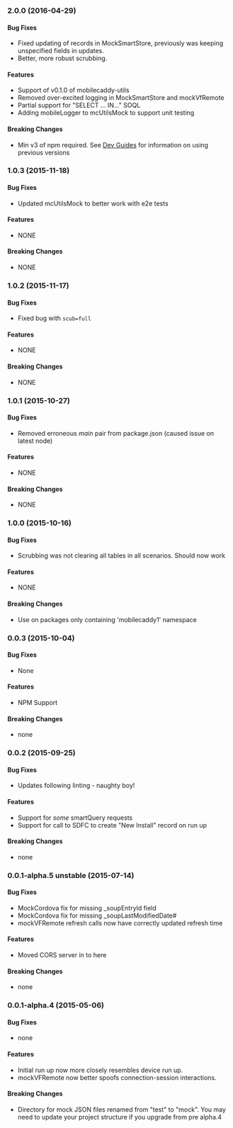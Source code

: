 ### 2.0.0  (2016-04-29)


#### Bug Fixes

* Fixed updating of records in MockSmartStore, previously was keeping unspecified fields in updates.
* Better, more robust scrubbing.

#### Features

* Support of v0.1.0 of mobilecaddy-utils
* Removed over-excited logging in MockSmartStore and mockVfRemote
* Partial support for "SELECT ... IN..." SOQL
* Adding mobileLogger to mcUtilsMock to support unit testing

#### Breaking Changes

* Min v3 of npm required. See [Dev Guides](http://developer.mobilecaddy.net) for information on using previous versions


### 1.0.3  (2015-11-18)


#### Bug Fixes

* Updated mcUtilsMock to better work with e2e tests

#### Features

* NONE

#### Breaking Changes

* NONE


### 1.0.2  (2015-11-17)


#### Bug Fixes

* Fixed bug with `scub=full`

#### Features

* NONE

#### Breaking Changes

* NONE


### 1.0.1  (2015-10-27)


#### Bug Fixes

* Removed erroneous _main_ pair from package.json (caused issue on latest node)

#### Features

* NONE

#### Breaking Changes

* NONE



### 1.0.0  (2015-10-16)


#### Bug Fixes

* Scrubbing was not clearing all tables in all scenarios. Should now work

#### Features

* NONE

#### Breaking Changes

* Use on packages only containing 'mobilecaddy1' namespace


### 0.0.3  (2015-10-04)


#### Bug Fixes

* None

#### Features

* NPM Support

#### Breaking Changes

* none


### 0.0.2  (2015-09-25)


#### Bug Fixes

* Updates following linting - naughty boy!

#### Features

* Support for _some_ smartQuery requests
* Support for call to SDFC to create "New Install" record on run up

#### Breaking Changes

* none


### 0.0.1-alpha.5 unstable (2015-07-14)


#### Bug Fixes

* MockCordova fix for missing _soupEntryId field
* MockCordova fix for missing _soupLastModifiedDate#
* mockVFRemote refresh calls now have correctly updated refresh time

#### Features

* Moved CORS server in to here

#### Breaking Changes

* none


### 0.0.1-alpha.4 (2015-05-06)


#### Bug Fixes

* none

#### Features

* Initial run up now more closely resembles device run up.
* mockVFRemote now better spoofs connection-session interactions.

#### Breaking Changes

* Directory for mock JSON files renamed from "test" to "mock". You may need to update your project structure if you upgrade from pre alpha.4

